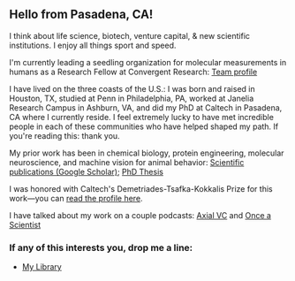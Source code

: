  
<!DOCTYPE html>
<html lang="en">
<head>
    <meta charset="UTF-8">
    <title>Anand Muthusamy</title>
    <!-- Font Awesome CDN -->
    <link rel="stylesheet" href="https://cdnjs.cloudflare.com/ajax/libs/font-awesome/6.5.1/css/all.min.css">
    <style>
        .social-icons a {
            color: #1DA1F2; /* Default Blue for Social Icons */
            font-size: 24px;
            text-decoration: none;
            margin-right: 10px;
        }
        .social-icons a:hover {
            opacity: 0.7;
        }
        .social-icons .fa-linkedin { color: #0077B5; }
        .social-icons .fa-instagram { color: #E1306C; }
    </style>
</head>
<body>

<h2>Hello from Pasadena, CA!</h2>

<p>I think about life science, biotech, venture capital, & new scientific institutions. I enjoy all things sport and speed.</p>

<p>I'm currently leading a seedling organization for molecular measurements in humans as a Research Fellow at Convergent Research: <a href="https://www.convergentresearch.org/team">Team profile</a></p>

<p>I have lived on the three coasts of the U.S.: I was born and raised in Houston, TX, studied at Penn in Philadelphia, PA, worked at Janelia Research Campus in Ashburn, VA, and did my PhD at Caltech in Pasadena, CA where I currently reside. I feel extremely lucky to have met incredible people in each of these communities who have helped shaped my path. If you're reading this: thank you.</p>

<p>My prior work has been in chemical biology, protein engineering, molecular neuroscience, and machine vision for animal behavior:
<a href="https://scholar.google.com/citations?user=X-R_erYAAAAJ&hl=en&oi=ao">Scientific publications (Google Scholar)</a>;
<a href="https://thesis.library.caltech.edu/16494/">PhD Thesis</a></p>

<p>I was honored with Caltech's Demetriades-Tsafka-Kokkalis Prize for this work—you can <a href="https://demetriades.caltech.edu/winners.html">read the profile here</a>.</p>

<p>I have talked about my work on a couple podcasts: <a href="https://www.youtube.com/watch?v=TQpa-MCn03w">Axial VC</a> and <a href="https://podcasts.apple.com/us/podcast/83-anand-muthusamy-convergent-research-fellow-on-going/id1505716027?i=1000649828719">Once a Scientist</a></p>

<h3>If any of this interests you, drop me a line:</h3>

<div class="social-icons">
    <a href="https://x.com/mu_anand" target="_blank">
        <i class="fab fa-twitter"></i>
    </a>
    <a href="https://www.linkedin.com/in/anand-muthusamy-486a7448/" target="_blank">
        <i class="fab fa-linkedin"></i>
    </a>
    <a href="https://www.instagram.com/anand.muthusamy/" target="_blank">
        <i class="fab fa-instagram"></i>
    </a>
</div>

<ul>
    <li><a href="my-library.html">My Library</a></li>
</ul>

</body>
</html>
